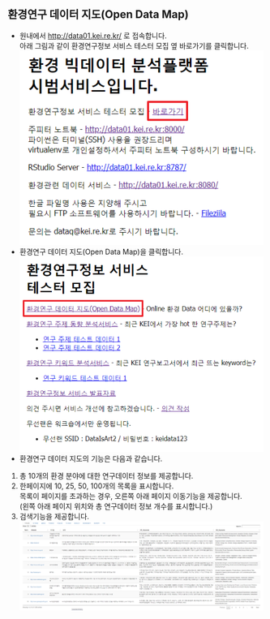 ## 환경연구 데이터 지도(Open Data Map)
- 원내에서 http://data01.kei.re.kr/ 로 접속합니다.  
아래 그림과 같이 환경연구정보 서비스 테스터 모집 옆 바로가기를 클릭합니다.
![환경연구정보 서비스 바로가기](./imgs/바로가기.png)  
- 환경연구 데이터 지도(Open Data Map)을 클릭합니다.  
![환경연구정보 서비스](./imgs/바로가기_데이터지도.png)  
- 환경연구 데이터 지도의 기능은 다음과 같습니다.  
1) 총 10개의 환경 분야에 대한 연구데이터 정보를 제공합니다.  
2) 한페이지에 10, 25, 50, 100개의 목록을 표시합니다.  
목록이 페이지를 초과하는 경우, 오른쪽 아래 페이지 이동기능을 제공합니다.  
(왼쪽 아래 페이지 위치와 총 연구데이터 정보 개수를 표시합니다.)  
3) 검색기능을 제공합니다.
![환경연구 데이터 지도](./imgs/환경연구데이터지도.png)  
